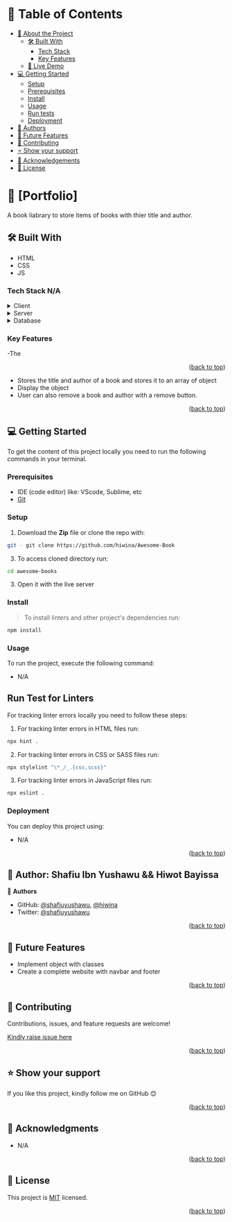 

<!-- TABLE OF CONTENTS -->

# 📗 Table of Contents

- [📖 About the Project](#about-project)
  - [🛠 Built With](#built-with)
    - [Tech Stack](#tech-stack)
    - [Key Features](#key-features)
  - [🚀 Live Demo](#live-demo)
- [💻 Getting Started](#getting-started)
  - [Setup](#setup)
  - [Prerequisites](#prerequisites)
  - [Install](#install)
  - [Usage](#usage)
  - [Run tests](#run-tests)
  - [Deployment](#triangular_flag_on_post-deployment)
- [👥 Authors](#authors)
- [🔭 Future Features](#future-features)
- [🤝 Contributing](#contributing)
- [⭐️ Show your support](#support)
- [🙏 Acknowledgements](#acknowledgements)
- [📝 License](#license)

<!-- PROJECT DESCRIPTION -->

# 📖 [Portfolio] <a name="about-project"></a>

A book liabrary to store items of books with thier title and author.

## 🛠 Built With 

- HTML
- CSS
- JS

### Tech Stack <a name="tech-stack">N/A</a>

<details>
  <summary>Client</summary>
  <ul>
    <li><a href="#">N/A</a></li>
  </ul>
</details>

<details>
  <summary>Server</summary>
  <ul>
    <li><a href="#">N/A</a></li>
  </ul>
</details>

<details>
<summary>Database</summary>
  <ul>
    <li><a href="#">N/A</a></li>
  </ul>
</details>

<!-- Features -->

### Key Features <a name="key-features"></a>

-The 

<p align="right">(<a href="#readme-top">back to top</a>)</p>

<!-- LIVE DEMO -->
 - Stores the title and author of a book and stores it to an array of object
 - Display the object 
 - User can also remove a book and author with a remove button.

<p align="right">(<a href="#readme-top">back to top</a>)</p>

<!-- GETTING STARTED -->

## 💻 Getting Started <a name="getting-started"></a>

To get the content of this project locally you need to run the following commands in your terminal.

### Prerequisites

- IDE (code editor) like: VScode, Sublime, etc
- [Git](https://www.linode.com/docs/guides/how-to-install-git-on-linux-mac-and-windows/)


### Setup

1. Download the **Zip** file or clone the repo with:
```bash
git - git clone https://github.com/hiwina/Awesome-Book
```
3. To access cloned directory run:
```bash
cd awesome-books
```
3. Open it with the live server


### Install

> To install linters and other project's dependencies run:

```bash
npm install
```



### Usage

To run the project, execute the following command: 

- N/A


## Run Test for Linters

For tracking linter errors locally you need to follow these steps:

1. For tracking linter errors in HTML files run:
```bash 
npx hint .
```

2. For tracking linter errors in CSS or SASS files run:

```bash
npx stylelint "\*_/_.{css,scss}"
```

3. For tracking linter errors in JavaScript files run:

```bash
npx eslint .
```

### Deployment

You can deploy this project using:

- N/A


<p align="right">(<a href="#readme-top">back to top</a>)</p>
<!-- AUTHOR -->

## 👥 Author: <a name="authors">Shafiu Ibn Yushawu && Hiwot Bayissa</a>

👤 **Authors**

- GitHub: [@shafiuyushawu](https://github.com/shafiuyushawu),  [@hiwina](https://github.com/hiwina)
- Twitter: [@shafiuyushawu](https://twitter.com/shafiuyushawu)

<p align="right">(<a href="#readme-top">back to top</a>)</p>
<!-- FUTURE FEATURES -->

## 🔭 Future Features <a name="future-features"></a>

- Implement object with classes
- Create a complete website with navbar and footer

<p align="right">(<a href="#readme-top">back to top</a>)</p>

<!-- CONTRIBUTING -->

## 🤝 Contributing <a name="contributing"></a>

Contributions, issues, and feature requests are welcome!

[Kindly raise issue here](https://github.com/hiwina/Awesome-Book/issues)

<p align="right">(<a href="#readme-top">back to top</a>)</p>

<!-- SUPPORT -->

## ⭐️ Show your support <a name="support"></a>

If you like this project, kindly follow me on GitHub 😊

<p align="right">(<a href="#readme-top">back to top</a>)</p>

<!-- ACKNOWLEDGEMENTS -->

## 🙏 Acknowledgments <a name="acknowledgements"></a>

- N/A

<p align="right">(<a href="#readme-top">back to top</a>)</p>
<!-- LICENSE -->

## 📝 License <a name="license"></a>

This project is [MIT](./LICENSE) licensed.

<p align="right">(<a href="#readme-top">back to top</a>)</p>
